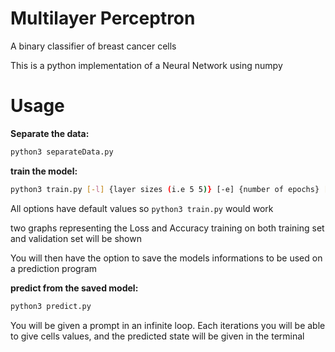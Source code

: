 Multilayer Perceptron
==========================
A binary classifier of breast cancer cells

This is a python implementation of a Neural Network using numpy

Usage
===========================

**Separate the data:**
```bash
python3 separateData.py
```

**train the model:**
```bash
python3 train.py [-l] {layer sizes (i.e 5 5)} [-e] {number of epochs} [-f] {activation function (sigmoid or tanh)} [-r] {learning rate (float usually beetween 0 and 1)} [-b] {batch size} [-s] {random seed}
```
All options have default values so `python3 train.py` would work

two graphs representing the Loss and Accuracy training on both training set and validation set will be shown

You will then have the option to save the models informations to be used on a prediction program

**predict from the saved model:**
```bash
python3 predict.py
```
You will be given a prompt in an infinite loop. Each iterations you will be able to give cells values, and the predicted state will be given in the terminal

